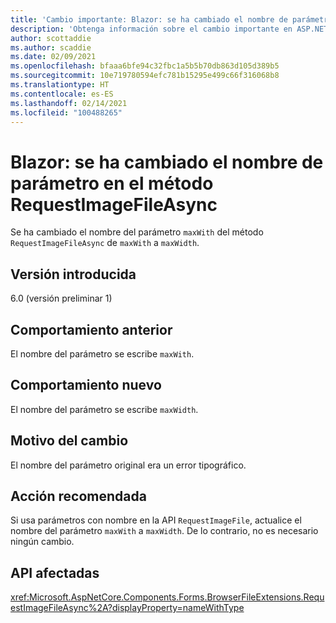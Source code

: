 ```yaml
---
title: 'Cambio importante: Blazor: se ha cambiado el nombre de parámetro en el método RequestImageFileAsync'
description: 'Obtenga información sobre el cambio importante en ASP.NET Core 6.0 titulado Blazor: se ha cambiado el nombre de parámetro en el método RequestImageFileAsync.'
author: scottaddie
ms.author: scaddie
ms.date: 02/09/2021
ms.openlocfilehash: bfaaa6bfe94c32fbc1a5b5b70db863d105d389b5
ms.sourcegitcommit: 10e719780594efc781b15295e499c66f316068b8
ms.translationtype: HT
ms.contentlocale: es-ES
ms.lasthandoff: 02/14/2021
ms.locfileid: "100488265"
---
```

# <a name="blazor-parameter-name-changed-in-requestimagefileasync-method"></a>Blazor: se ha cambiado el nombre de parámetro en el método RequestImageFileAsync

Se ha cambiado el nombre del parámetro `maxWith` del método `RequestImageFileAsync` de `maxWith` a `maxWidth`.

## <a name="version-introduced"></a>Versión introducida

6.0 (versión preliminar 1)

## <a name="old-behavior"></a>Comportamiento anterior

El nombre del parámetro se escribe `maxWith`.

## <a name="new-behavior"></a>Comportamiento nuevo

El nombre del parámetro se escribe `maxWidth`.

## <a name="reason-for-change"></a>Motivo del cambio

El nombre del parámetro original era un error tipográfico.

## <a name="recommended-action"></a>Acción recomendada

Si usa parámetros con nombre en la API `RequestImageFile`, actualice el nombre del parámetro `maxWith` a `maxWidth`. De lo contrario, no es necesario ningún cambio.

## <a name="affected-apis"></a>API afectadas

<xref:Microsoft.AspNetCore.Components.Forms.BrowserFileExtensions.RequestImageFileAsync%2A?displayProperty=nameWithType>

<!--

## Category

ASP.NET Core

## Affected APIs

`Overload:Microsoft.AspNetCore.Components.Forms.BrowserFileExtensions.RequestImageFileAsync`

-->
